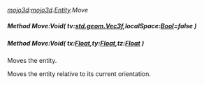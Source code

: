 _[mojo3d](../../modules/mojo3d/mojo3d-module.md):[mojo3d](../../modules/mojo3d/mojo3d-module.md).[Entity](../../modules/mojo3d/mojo3d-entity_ext.md).Move_
##### Method Move:Void( tv:[std.geom.Vec3f](../../modules/std/std-geom-vec3f.md),localSpace:[Bool](../../modules/wonkey/wonkey-types-bool.md)=false )
##### Method Move:Void( tx:[Float](../../modules/wonkey/wonkey-types-float.md),ty:[Float](../../modules/wonkey/wonkey-types-float.md),tz:[Float](../../modules/wonkey/wonkey-types-float.md) )
Moves the entity.

Moves the entity relative to its current orientation.
